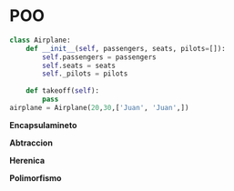
# POO
```python
class Airplane:
    def __init__(self, passengers, seats, pilots=[]):
        self.passengers = passengers
        self.seats = seats
        self._pilots = pilots
    
    def takeoff(self):
        pass
airplane = Airplane(20,30,['Juan', 'Juan',])
```


**Encapsulamineto**


**Abtraccion**


**Herenica**


**Polimorfismo**
